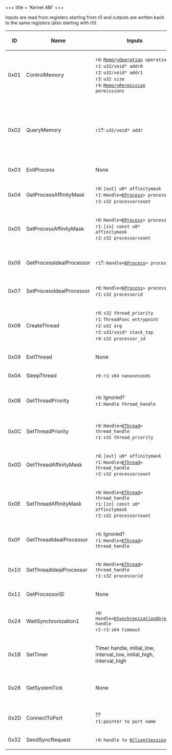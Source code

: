 +++
title = 'Kernel ABI'
+++

Inputs are read from registers starting from r0 and outputs are written
back to the same registers (also starting with r0).

<table>
<thead>
<tr class="header">
<th><p>ID</p></th>
<th><p>Name</p></th>
<th><p>Inputs</p></th>
<th><p>Outputs</p></th>
</tr>
</thead>
<tbody>
<tr class="odd">
<td><p>0x01</p></td>
<td><p>ControlMemory</p></td>
<td><p><code>r0</code>: <a href="../Memory_Management#enum_MemoryOperation"
title="wikilink"><code>MemoryOperation</code></a><code> operation</code><br />
<code>r1</code>: <code>u32/void* addr0</code><br />
<code>r2</code>: <code>u32/void* addr1</code><br />
<code>r3</code>: <code>u32 size</code><br />
<code>r4</code>: <a href="../Memory_Management#enum_MemoryPermission"
title="wikilink"><code>MemoryPermission</code></a><code> permissions</code></p></td>
<td><p><code>r0</code>: <code>Result</code><br />
<code>r1</code>: <code>u32/void* addr_out</code></p></td>
</tr>
<tr class="even">
<td><p>0x02</p></td>
<td><p>QueryMemory</p></td>
<td><p><code>r2</code>?: <code>u32/void* addr</code></p></td>
<td><p><code>r0</code>: <code>Result</code><br />
<code>r1</code>: <code>u32 base_process_virtual_address</code><br />
<code>r2</code>: <code>u32 size</code><br />
<code>r3</code>: <a href="../Memory_Management#enum_MemoryPermission"
title="wikilink"><code>MemoryPermission</code></a><code> permission</code><br />
<code>r4</code>: <a href="../Memory_Management#enum_MemoryState"
title="wikilink"><code>MemoryState</code></a><code> state</code><br />
<code>r5</code>: <a href="../Memory_Management#enum_PageFlags"
title="wikilink"><code>PageFlags</code></a><code> page_flags</code></p></td>
</tr>
<tr class="odd">
<td><p>0x03</p></td>
<td><p>ExitProcess</p></td>
<td><p>None</p></td>
<td><p>None, doesn't return</p></td>
</tr>
<tr class="even">
<td><p>0x04</p></td>
<td><p>GetProcessAffinityMask</p></td>
<td><p><code>r0</code>: <code>[out] u8* affinitymask</code><br />
<code>r1</code>: <code>Handle&lt;</code><a href="../KProcess"
title="wikilink"><code>KProcess</code></a><code>&gt; process</code><br />
<code>r2</code>: <code>s32 processorcount</code></p></td>
<td><p><code>r0</code>: <code>Result</code></p></td>
</tr>
<tr class="odd">
<td><p>0x05</p></td>
<td><p>SetProcessAffinityMask</p></td>
<td><p><code>r0</code>: <code>Handle&lt;</code><a href="../KProcess"
title="wikilink"><code>KProcess</code></a><code>&gt; process</code><br />
<code>r1</code>: <code>[in] const u8* affinitymask</code><br />
<code>r2</code>: <code>s32 processorcount</code></p></td>
<td><p><code>r0</code>: <code>Result</code></p></td>
</tr>
<tr class="even">
<td><p>0x06</p></td>
<td><p>GetProcessIdealProcessor</p></td>
<td><p><code>r1</code>?: <code>Handle&lt;</code><a href="../KProcess"
title="wikilink"><code>KProcess</code></a><code>&gt; process</code></p></td>
<td><p><code>r0</code>: <code>Result</code><br />
<code>r1</code>: <code>s32 processorid</code><br />
<code>r2</code>: Clobbered?</p></td>
</tr>
<tr class="odd">
<td><p>0x07</p></td>
<td><p>SetProcessIdealProcessor</p></td>
<td><p><code>r0</code>: <code>Handle&lt;</code><a href="../KProcess"
title="wikilink"><code>KProcess</code></a><code>&gt; process</code><br />
<code>r1</code>: <code>s32 processorid</code></p></td>
<td><p><code>r0</code>: <code>Result</code><br />
</p></td>
</tr>
<tr class="even">
<td><p>0x08</p></td>
<td><p>CreateThread</p></td>
<td><p><code>r0</code>: <code>s32 thread_priority</code><br />
<code>r1</code>: <code>ThreadFunc entrypoint</code><br />
<code>r2</code>: <code>u32 arg</code><br />
<code>r3</code>: <code>u32/void* stack_top</code><br />
<code>r4</code>: <code>s32 processor_id</code></p></td>
<td><p><code>r0</code>: <code>Result</code><br />
<code>r1</code>: <code>Handle&lt;</code><a href="../KThread"
title="wikilink"><code>KThread</code></a><code>&gt; thread_handle</code></p></td>
</tr>
<tr class="odd">
<td><p>0x09</p></td>
<td><p>ExitThread</p></td>
<td><p>None</p></td>
<td><p>None, doesn't return</p></td>
</tr>
<tr class="even">
<td><p>0x0A</p></td>
<td><p>SleepThread</p></td>
<td><p><code>r0-r1</code>: <code>s64 nanoseconds</code></p></td>
<td><p>None</p></td>
</tr>
<tr class="odd">
<td><p>0x0B</p></td>
<td><p>GetThreadPriority</p></td>
<td><p><code>r0</code>: Ignored?<br />
<code>r1</code>: <code>Handle thread_handle</code></p></td>
<td><p><code>r0</code>: <code>Result</code><br />
<code>r1</code>: <code>s32 thread_priority</code><br />
<code>r2</code>: Clobbered?</p></td>
</tr>
<tr class="even">
<td><p>0x0C</p></td>
<td><p>SetThreadPriority</p></td>
<td><p><code>r0</code>: <code>Handle&lt;</code><a href="../KThread"
title="wikilink"><code>KThread</code></a><code>&gt; thread_handle</code><br />
<code>r1</code>: <code>s32 thread_priority</code></p></td>
<td><p><code>r0</code>: <code>Result</code></p></td>
</tr>
<tr class="odd">
<td><p>0x0D</p></td>
<td><p>GetThreadAffinityMask</p></td>
<td><p><code>r0</code>: <code>[out] u8* affinitymask</code><br />
<code>r1</code>: <code>Handle&lt;</code><a href="../KThread"
title="wikilink"><code>KThread</code></a><code>&gt; thread_handle</code><br />
<code>r2</code>: <code>s32 processorcount</code></p></td>
<td><p><code>r0</code>: <code>Result</code></p></td>
</tr>
<tr class="even">
<td><p>0x0E</p></td>
<td><p>SetThreadAffinityMask</p></td>
<td><p><code>r0</code>: <code>Handle&lt;</code><a href="../KThread"
title="wikilink"><code>KThread</code></a><code>&gt; thread_handle</code><br />
<code>r1</code>: <code>[in] const u8* affinitymask</code><br />
<code>r2</code>: <code>s32 processorcount</code></p></td>
<td><p><code>r0</code>: <code>Result</code></p></td>
</tr>
<tr class="odd">
<td><p>0x0F</p></td>
<td><p>GetThreadIdealProcessor</p></td>
<td><p><code>r0</code>: Ignored?<br />
<code>r1</code>: <code>Handle&lt;</code><a href="../KThread"
title="wikilink"><code>KThread</code></a><code>&gt; thread_handle</code></p></td>
<td><p><code>r0</code>: <code>Result</code><br />
<code>r1</code>: <code>s32 processorid</code></p></td>
</tr>
<tr class="even">
<td><p>0x10</p></td>
<td><p>SetThreadIdealProcessor</p></td>
<td><p><code>r0</code>: <code>Handle&lt;</code><a href="../KThread"
title="wikilink"><code>KThread</code></a><code>&gt; thread_handle</code><br />
<code>r1</code>: <code>s32 processorid</code></p></td>
<td><p><code>r0</code>: <code>Result</code></p></td>
</tr>
<tr class="odd">
<td><p>0x11</p></td>
<td><p>GetProcessorID</p></td>
<td><p>None</p></td>
<td><p><code>r0</code>: <code>s32 processorid</code></p></td>
</tr>
<tr class="even">
<td><p>0x24</p></td>
<td><p>WaitSynchronization1</p></td>
<td><p><code>r0</code>: <code>Handle&lt;</code><a
href="../KSynchronizationObject"
title="wikilink"><code>KSynchronizationObject</code></a><code>&gt; handle</code><br />
<code>r2-r3</code>: <code>s64 timeout</code></p></td>
<td><p><code>r0</code>: <code>Result</code></p></td>
</tr>
<tr class="odd">
<td><p>0x1B</p></td>
<td><p>SetTimer</p></td>
<td><p>Timer handle, initial_low, interval_low, initial_high,
interval_high</p></td>
<td><p>Result</p></td>
</tr>
<tr class="even">
<td><p>0x28</p></td>
<td><p>GetSystemTick</p></td>
<td><p>None</p></td>
<td><p><code>r0</code>: <code>Low 32 bits of the tick count</code><br />
<code>r1</code>: <code>High 32 bits of the tick count</code></p></td>
</tr>
<tr class="odd">
<td><p>0x2D</p></td>
<td><p>ConnectToPort</p></td>
<td><p>??<br />
<code>r1</code>: <code>pointer to port name</code></p></td>
<td><p><code>r0</code>: <code>Result</code><br />
<code>r1</code>: <code>handle to </code><a href="../KClientSession"
title="wikilink"><code>KClientSession</code></a></p></td>
</tr>
<tr class="even">
<td><p>0x32</p></td>
<td><p>SendSyncRequest</p></td>
<td><p><code>r0</code>: <code>handle to </code><a href="../KClientSession"
title="wikilink"><code>KClientSession</code></a></p></td>
<td><p><code>r0</code>: <code>Result<code></p></td>
</tr>
</tbody>
</table>
